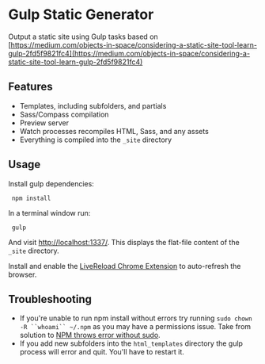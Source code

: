 Gulp Static Generator
=====================

Output a static site using Gulp tasks based on [https://medium.com/objects-in-space/considering-a-static-site-tool-learn-gulp-2fd5f9821fc4](https://medium.com/objects-in-space/considering-a-static-site-tool-learn-gulp-2fd5f9821fc4)

## Features

- Templates, including subfolders, and partials
- Sass/Compass compilation
- Preview server
- Watch processes recompiles HTML, Sass, and any assets
- Everything is compiled into the `_site` directory

## Usage

Install gulp dependencies:

     npm install

In a terminal window run:

     gulp

And visit [http://localhost:1337/](http://localhost:1337/). This displays the flat-file content of the `_site` directory.

Install and enable the [LiveReload Chrome Extension](https://chrome.google.com/webstore/detail/livereload/jnihajbhpnppcggbcgedagnkighmdlei?hl=en) to auto-refresh the browser.

## Troubleshooting

- If you're unable to run npm install without errors try running `sudo chown -R ``whoami`` ~/.npm` as you may have a permissions issue. Take from solution to [NPM throws error without sudo](http://stackoverflow.com/questions/16151018/npm-throws-error-without-sudo).
- If you add new subfolders into the `html_templates` directory the gulp process will error and quit. You'll have to restart it.